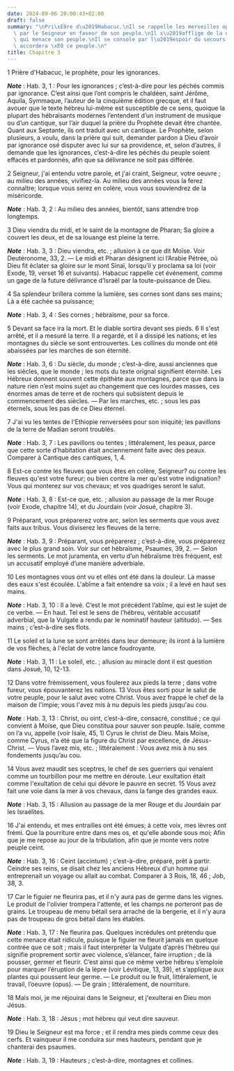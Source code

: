 ```yaml
---
date: 2024-09-06 20:00:43+02:00
draft: false
summary: "\nPri\xE8re d\u2019Habacuc.\nIl se rappelle les merveilles op\xE9r\xE9es\
  \ par le Seigneur en faveur de son peuple.\nIl s\u2019afflige de la d\xE9solation\
  \ qui menace son peuple.\nIl se console par l\u2019espoir du secours que le Seigneur\
  \ accordera \xE0 ce peuple.\n"
title: Chapitre 3
---
```





1 Prière d'Habacuc, le prophète, pour les ignorances.

***Note*** :  Hab. 3, 1 : Pour les ignorances ; c’est-à-dire pour les péchés commis par ignorance. C’est ainsi que l’ont compris le chaldéen, saint Jérôme, Aquila, Symmaque, l’auteur de la cinquième édition grecque, et il faut avouer que le texte hébreu lui-même est susceptible de ce sens, quoique la plupart des hébraïsants modernes l’entendent d’un instrument de musique ou d’un cantique, sur l’air duquel la prière du Prophète devait être chantée. Quant aux Septante, ils ont traduit avec un cantique. Le Prophète, selon plusieurs, a voulu, dans la prière qui suit, demander pardon à Dieu d’avoir par ignorance osé disputer avec lui sur sa providence, et, selon d’autres, il demande que les ignorances, c’est-à-dire les péchés du peuple soient effacés et pardonnés, afin que sa délivrance ne soit pas différée.


2 Seigneur, j'ai entendu votre parole, et j'ai craint, Seigneur, votre oeuvre ; au milieu des années, vivifiez-la. Au milieu des années vous la ferez connaître; lorsque vous serez en colère, vous vous souviendrez de la miséricorde.

***Note*** :  Hab. 3, 2 : Au milieu des années, bientôt, sans attendre trop longtemps.


3 Dieu viendra du midi, et le saint de la montagne de Pharan; Sa gloire a couvert les deux, et de sa louange est pleine la terre.

***Note*** :  Hab. 3, 3 : Dieu viendra, etc. ; allusion à ce que dit Moïse. Voir Deutéronome, 33, 2. ― Le midi et Pharan désignent ici l’Arabie Pétrée, où Dieu fit éclater sa gloire sur le mont Sinaï, lorsqu’il y proclama sa loi (voir Exode, 19, verset 16 et suivants). Habacuc rappelle cet événement, comme un gage de la future délivrance d’Israël par la toute-puissance de Dieu.

4 Sa splendeur brillera comme la lumière, ses cornes sont dans ses mains;
Là a été cachée sa puissance;

***Note*** :  Hab. 3, 4 : Ses cornes ; hébraïsme, pour sa force.


5 Devant sa face ira la mort. Et le diable sortira devant ses pieds. 6 Il s'est arrêté, et il a mesuré la terre. Il a regardé, et il a dissipé les nations; et les montagnes du siècle se sont entrouvertes. Les collines du monde ont été abaissées par les marches de son éternité.

***Note*** :  Hab. 3, 6 : Du siècle, du monde ; c’est-à-dire, aussi anciennes que les siècles, que le monde ; les mots du texte orignal signifient éternité. Les Hébreux donnent souvent cette épithète aux montagnes, parce que dans la nature rien n’est moins sujet au changement que ces lourdes masses, ces énormes amas de terre et de rochers qui subsistent depuis le commencement des siècles. ― Par les marches, etc. ; sous les pas éternels, sous les pas de ce Dieu éternel.


7 J'ai vu les tentes de l'Ethiopie renversées pour son iniquité; les pavillons de la terre de Madian seront troublés.

***Note*** :  Hab. 3, 7 : Les pavillons ou tentes ; littéralement, les peaux, parce que cette sorte d’habitation était anciennement faite avec des peaux. Comparer à Cantique des cantiques, 1, 4.

8 Est-ce contre les fleuves que vous êtes en colère, Seigneur? ou contre les fleuves qu'est votre fureur; ou bien contre la mer qu'est votre indignation?
Vous qui monterez sur vos chevaux; et vos quadriges seront le salut.

***Note*** :  Hab. 3, 8 : Est-ce que, etc. ; allusion au passage de la mer Rouge (voir Exode, chapitre 14), et du Jourdain (voir Josué, chapitre 3).


9 Préparant, vous préparerez votre arc, selon les serments que vous avez faits aux tribus. Vous diviserez les fleuves de la terre.

***Note*** :  Hab. 3, 9 : Préparant, vous préparerez ; c’est-à-dire, vous préparerez avec le plus grand soin. Voir sur cet hébraïsme, Psaumes, 39, 2. ― Selon les serments. Le mot juramenta, en vertu d’un hébraïsme très fréquent, est un accusatif employé d’une manière adverbiale.

10 Les montagnes vous ont vu et elles ont été dans la douleur. La masse des eaux s'est écoulée. L'abîme a fait entendre sa voix ; il a levé en haut ses mains.

***Note*** :  Hab. 3, 10 : Il a levé. C’est le mot précédent l’abîme, qui est le sujet de ce verbe. ― En haut. Tel est le sens de l’hébreu, véritable accusatif adverbial, que la Vulgate a rendu par le nominatif hauteur (altitudo). ― Ses mains ; c’est-à-dire ses flots.

11 Le soleil et la lune se sont arrêtés dans leur demeure; ils iront à la lumière de vos flèches, à l'éclat de votre lance foudroyante.

***Note*** :  Hab. 3, 11 : Le soleil, etc. ; allusion au miracle dont il est question dans Josué, 10, 12-13.


12 Dans votre frémissement, vous foulerez aux pieds la terre ; dans votre fureur, vous épouvanterez les nations. 13 Vous êtes sorti pour le salut de votre peuple, pour le salut avec votre Christ. Vous avez frappé le chef de la maison de l'impie; vous l'avez mis à nu depuis les pieds jusqu'au cou.

***Note*** :  Hab. 3, 13 : Christ, ou oint, c’est-à-dire, consacré, constitué ; ce qui convient à Moïse, que Dieu constitua pour sauver son peuple. Isaïe, comme on l’a vu, appelle (voir Isaïe, 45, 1) Cyrus le christ de Dieu. Mais Moïse, comme Cyrus, n’a été que la figure du Christ par excellence, de Jésus-Christ. ― Vous l’avez mis, etc. ; littéralement : Vous avez mis à nu ses fondements jusqu’au cou.


14 Vous avez maudit ses sceptres, le chef de ses guerriers qui venaient comme un tourbillon pour me mettre en déroute. Leur exultation était comme l'exultation de celui qui dévore le pauvre en secret. 15 Vous avez fait une voie dans la mer à vos chevaux, dans la fange des grandes eaux.

***Note*** :  Hab. 3, 15 : Allusion au passage de la mer Rouge et du Jourdain par les Israélites.


16 J'ai entendu, et mes entrailles ont été émues; à cette voix, mes lèvres ont frémi. Que la pourriture entre dans mes os, et qu'elle abonde sous moi; Afin que je me repose au jour de la tribulation, afin que je monte vers notre peuple ceint.

***Note*** :  Hab. 3, 16 : Ceint (accintum) ; c’est-à-dire, préparé, prêt à partir. Ceindre ses reins, se disait chez les anciens Hébreux d’un homme qui entreprenait un voyage ou allait au combat. Comparer à 3 Rois, 18, 46 ; Job, 38, 3.


17 Car le figuier ne fleurira pas, et il n'y aura pas de germe dans les vignes. Le produit de l'olivier trompera l'attente, et les champs ne porteront pas de grains. Le troupeau de menu bétail sera arraché de la bergerie, et il n'y aura pas de troupeau de gros bétail dans les étables.

***Note*** :  Hab. 3, 17 : Ne fleurira pas. Quelques incrédules ont prétendu que cette menace était ridicule, puisque le figuier ne fleurit jamais en quelque contrée que ce soit ; mais il faut interpréter la Vulgate d’après l’hébreu qui signifie proprement sortir avec violence, s’élancer, faire irruption ; de là pousser, germer et fleurir. C’est ainsi que ce même verbe hébreu s’emploie pour marquer l’éruption de la lèpre (voir Lévitique, 13, 39), et s’applique aux plantes qui poussent leur germe. ― Le produit ou le fruit, littéralement, le travail, l’oeuvre (opus). ― De grain ; littéralement, de nourriture.


18 Mais moi, je me réjouirai dans le Seigneur, et j'exulterai en Dieu mon Jésus.

***Note*** :  Hab. 3, 18 : Jésus ; mot hébreu qui veut dire sauveur.

19 Dieu le Seigneur est ma force ; et il rendra mes pieds comme ceux des cerfs. Et vainqueur il me conduira sur mes hauteurs, pendant que je chanterai des psaumes.

***Note*** :  Hab. 3, 19 : Hauteurs ; c’est-à-dire, montagnes et collines.

